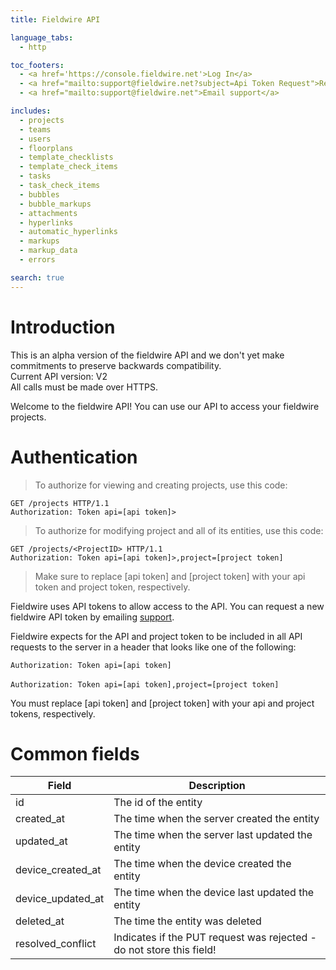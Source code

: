 ```yaml
---
title: Fieldwire API

language_tabs:
  - http

toc_footers:
  - <a href='https://console.fieldwire.net'>Log In</a>
  - <a href="mailto:support@fieldwire.net?subject=Api Token Request">Request an API token</a>
  - <a href="mailto:support@fieldwire.net">Email support</a>

includes:
  - projects
  - teams
  - users
  - floorplans
  - template_checklists
  - template_check_items
  - tasks
  - task_check_items
  - bubbles
  - bubble_markups
  - attachments
  - hyperlinks
  - automatic_hyperlinks
  - markups
  - markup_data
  - errors

search: true
---
```


# Introduction
<aside class="warning">This is an alpha version of the fieldwire API and we don't yet make commitments to preserve backwards compatibility.</aside>
<aside class="notice">Current API version: V2</aside>
<aside class="notice">All calls must be made over HTTPS.</aside>

Welcome to the fieldwire API! You can use our API to access your fieldwire projects.


# Authentication

> To authorize for viewing and creating projects, use this code:

```http
GET /projects HTTP/1.1
Authorization: Token api=[api token]>
```

> To authorize for modifying project and all of its entities, use this code:

```http
GET /projects/<ProjectID> HTTP/1.1
Authorization: Token api=[api token]>,project=[project token]
```

> Make sure to replace [api token] and [project token] with your api token and project token, respectively.

Fieldwire uses API tokens to allow access to the API. You can request a new fieldwire API token by emailing <a href="mailto:support@fieldwire.net?subject=Api Token Request">support</a>.

Fieldwire expects for the API and project token to be included in all API requests to the server in a header that looks like one of the following:

`Authorization: Token api=[api token]`
<br>
<br>
`Authorization: Token api=[api token],project=[project token]`

<aside class="notice">
You must replace [api token] and [project token] with your api and project tokens, respectively.
</aside>

# Common fields

Field | Description
--------- | -----------
id | The id of the entity
created_at | The time when the server created the entity
updated_at | The time when the server last updated the entity
device_created_at | The time when the device created the entity
device_updated_at | The time when the device last updated the entity
deleted_at | The time the entity was deleted
resolved_conflict | Indicates if the PUT request was rejected - do not store this field!
